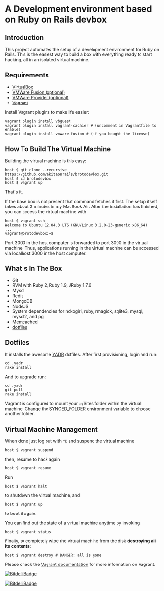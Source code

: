 # A Development environment based on Ruby on Rails devbox

## Introduction

This project automates the setup of a development environment for Ruby on Rails. This is the easiest way to build a box with everything ready to start hacking, all in an isolated virtual machine.

## Requirements

* [VirtualBox](https://www.virtualbox.org)
* [VMWare Fusion (optional)](http://www.vmware.com/products/fusion/)
* [VMWare Provider (optional)](http://www.vagrantup.com/vmware)
* [Vagrant](http://vagrantup.com)

Install Vagrant plugins to make life easier:

    vagrant plugin install vbguest
    vagrant plugin install vagrant-cachier # (uncomment in Vagrantfile to enable)
    vagrant plugin install vmware-fusion # (if you bought the license)

## How To Build The Virtual Machine

Building the virtual machine is this easy:

    host $ git clone --recursive https://github.com/akitaonrails/brotodevbox.git
    host $ cd brotodevbox
    host $ vagrant up

That's it.

If the base box is not present that command fetches it first. The setup itself takes about 3 minutes in my MacBook Air. After the installation has finished, you can access the virtual machine with

    host $ vagrant ssh
    Welcome to Ubuntu 12.04.3 LTS (GNU/Linux 3.2.0-23-generic x86_64)
    ...
    vagrant@brotodevbox:~$

Port 3000 in the host computer is forwarded to port 3000 in the virtual machine. Thus, applications running in the virtual machine can be accessed via localhost:3000 in the host computer.

## What's In The Box

- Git
- RVM with Ruby 2, Ruby 1.9, JRuby 1.7.6
- Mysql
- Redis
- MongoDB
- NodeJS
- System dependencies for nokogiri, ruby, rmagick, sqlite3, mysql, mysql2, and pg
- Memcached
- [dotfiles](https://github.com/akitaonrails/dotfiles)

## Dotfiles

It installs the awesome [YADR](https://github.com/skwp/dotfiles) dotfiles. After first provisioning, login and run:

    cd .yadr
    rake install

And to upgrade run:

    cd .yadr
    git pull
    rake install

Vagrant is configured to mount your ~/Sites folder within the virtual machine. Change the SYNCED_FOLDER environment variable to choose another folder.

## Virtual Machine Management

When done just log out with `^D` and suspend the virtual machine

    host $ vagrant suspend

then, resume to hack again

    host $ vagrant resume

Run

    host $ vagrant halt

to shutdown the virtual machine, and

    host $ vagrant up

to boot it again.

You can find out the state of a virtual machine anytime by invoking

    host $ vagrant status

Finally, to completely wipe the virtual machine from the disk **destroying all its contents**:

    host $ vagrant destroy # DANGER: all is gone

Please check the [Vagrant documentation](http://vagrantup.com/v1/docs/index.html) for more information on Vagrant.


[![Bitdeli Badge](https://d2weczhvl823v0.cloudfront.net/akitaonrails/brotodevbox/trend.png)](https://bitdeli.com/free "Bitdeli Badge")



[![Bitdeli Badge](https://d2weczhvl823v0.cloudfront.net/juliobetta/juliobetta_devbox/trend.png)](https://bitdeli.com/free "Bitdeli Badge")

